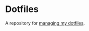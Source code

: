 # Dotfiles

A repository for
[managing my dotfiles](https://drewdevault.com/2019/12/30/dotfiles.html).
